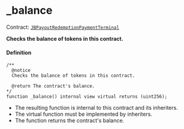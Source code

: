 # _balance

Contract: [`JBPayoutRedemptionPaymentTerminal`](/docs/v4/deprecated/v3/deprecated/or-payment-terminals/or-abstract/jbpayoutredemptionpaymentterminal/README.md)​‌

**Checks the balance of tokens in this contract.**

#### Definition

```
/**
  @notice
  Checks the balance of tokens in this contract.

  @return The contract's balance.
*/
function _balance() internal view virtual returns (uint256);
```

* The resulting function is internal to this contract and its inheriters.
* The virtual function must be implemented by inheriters.
* The function returns the contract's balance.
